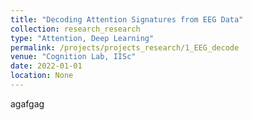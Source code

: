 ```yaml
---
title: "Decoding Attention Signatures from EEG Data"
collection: research_research 
type: "Attention, Deep Learning"
permalink: /projects/projects_research/1_EEG_decode
venue: "Cognition Lab, IISc"
date: 2022-01-01
location: None
---
```

agafgag